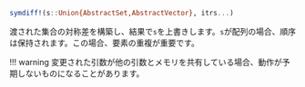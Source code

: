 ```julia
symdiff!(s::Union{AbstractSet,AbstractVector}, itrs...)
```

渡された集合の対称差を構築し、結果で`s`を上書きします。`s`が配列の場合、順序は保持されます。この場合、要素の重複が重要です。

!!! warning
    変更された引数が他の引数とメモリを共有している場合、動作が予期しないものになることがあります。

